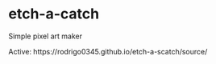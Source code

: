 
# etch-a-catch
<p>Simple pixel art maker</p>
Active: https://rodrigo0345.github.io/etch-a-scatch/source/
